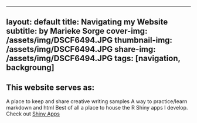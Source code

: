  ---
layout: default
title: Navigating my Website
subtitle: by Marieke Sorge
cover-img: /assets/img/DSCF6494.JPG
thumbnail-img: /assets/img/DSCF6494.JPG
share-img: /assets/img/DSCF6494.JPG
tags: [navigation, backgroung]
---
 
 ## This website serves as:  
A place to keep and share creative writing samples</li>
A way to practice/learn markdown and html</li>
Best of all a place to house the R Shiny apps I develop. Check out [Shiny Apps]("https://mariekesorge.github.io/Shinyapps/")

